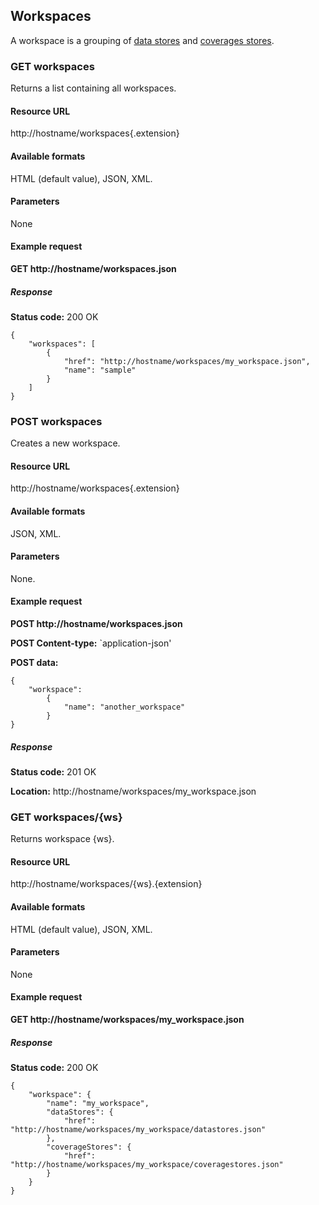 ## Workspaces

A workspace is a grouping of [data stores](datastores.md) and [coverages stores](coveragestores.md).

### GET workspaces

Returns a list containing all workspaces.

#### Resource URL

http://hostname/workspaces{.extension}

#### Available formats

HTML (default value), JSON, XML.

#### Parameters

None

#### Example request

**GET http://hostname/workspaces.json**

##### Response

**Status code:** 200 OK

    {
	    "workspaces": [
	        {
	            "href": "http://hostname/workspaces/my_workspace.json",
	            "name": "sample"
	        }
	    ]
	}

### POST workspaces

Creates a new workspace.

#### Resource URL

http://hostname/workspaces{.extension}

#### Available formats

JSON, XML.

#### Parameters

None.

#### Example request

**POST http://hostname/workspaces.json**

**POST Content-type:** `application-json'

**POST data:**

	{
	    "workspace": 
	        {
	            "name": "another_workspace"
	        }
	}

##### Response

**Status code:** 201 OK

**Location:** http://hostname/workspaces/my_workspace.json

### GET workspaces/{ws}

Returns  workspace {ws}.

#### Resource URL

http://hostname/workspaces/{ws}.{extension}

#### Available formats

HTML (default value), JSON, XML.

#### Parameters

None

#### Example request

**GET http://hostname/workspaces/my_workspace.json**

##### Response

**Status code:** 200 OK

    {
        "workspace": {
            "name": "my_workspace",
            "dataStores": {
                "href": "http://hostname/workspaces/my_workspace/datastores.json"
            },
            "coverageStores": {
                "href": "http://hostname/workspaces/my_workspace/coveragestores.json"
            }
        }
    }
